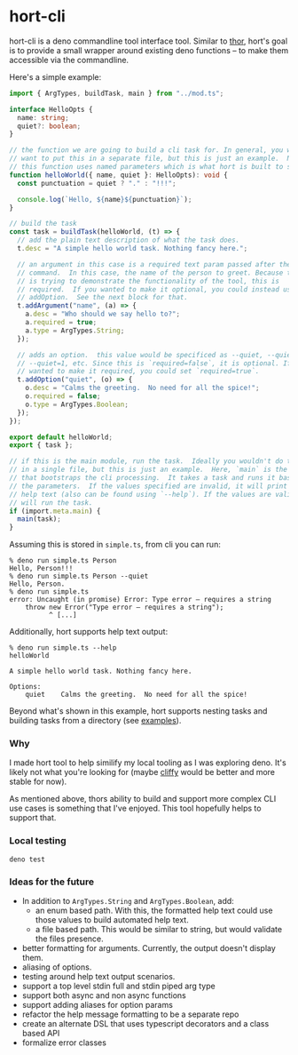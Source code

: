 # hort-cli

hort-cli is a deno commandline tool interface tool. Similar to
[thor](http://whatisthor.com), hort's goal is to provide a small wrapper around
existing deno functions – to make them accessible via the commandline.

Here's a simple example:

```typescript
import { ArgTypes, buildTask, main } from "../mod.ts";

interface HelloOpts {
  name: string;
  quiet?: boolean;
}

// the function we are going to build a cli task for. In general, you would
// want to put this in a separate file, but this is just an example.  Note:
// this function uses named parameters which is what hort is built to support.
function helloWorld({ name, quiet }: HelloOpts): void {
  const punctuation = quiet ? "." : "!!!";

  console.log(`Hello, ${name}${punctuation}`);
}

// build the task
const task = buildTask(helloWorld, (t) => {
  // add the plain text description of what the task does.
  t.desc = "A simple hello world task. Nothing fancy here.";

  // an argument in this case is a required text param passed after the
  // command.  In this case, the name of the person to greet. Because this
  // is trying to demonstrate the functionality of the tool, this is
  // required.  If you wanted to make it optional, you could instead use
  // addOption.  See the next block for that.
  t.addArgument("name", (a) => {
    a.desc = "Who should we say hello to?";
    a.required = true;
    a.type = ArgTypes.String;
  });

  // adds an option.  this value would be specificed as --quiet, --quiet=true,
  // --quiet=1, etc. Since this is `required=false`, it is optional. If you
  // wanted to make it required, you could set `required=true`.
  t.addOption("quiet", (o) => {
    o.desc = "Calms the greeting.  No need for all the spice!";
    o.required = false;
    o.type = ArgTypes.Boolean;
  });
});

export default helloWorld;
export { task };

// if this is the main module, run the task.  Ideally you wouldn't do this
// in a single file, but this is just an example.  Here, `main` is the function
// that bootstraps the cli processing.  It takes a task and runs it based on
// the parameters.  If the values specified are invalid, it will print out the
// help text (also can be found using `--help`). If the values are valid, it
// will run the task.
if (import.meta.main) {
  main(task);
}
```

Assuming this is stored in `simple.ts`, from cli you can run:

```
% deno run simple.ts Person
Hello, Person!!!
% deno run simple.ts Person --quiet
Hello, Person.
% deno run simple.ts
error: Uncaught (in promise) Error: Type error – requires a string
    throw new Error("Type error – requires a string");
          ^ [...]
```

Additionally, hort supports help text output:

```
% deno run simple.ts --help
helloWorld

A simple hello world task. Nothing fancy here.

Options:
    quiet    Calms the greeting.  No need for all the spice!
```

Beyond what's shown in this example, hort supports nesting tasks and building
tasks from a directory (see [examples](./examples)).

### Why

I made hort tool to help similify my local tooling as I was exploring deno. It's
likely not what you're looking for (maybe [cliffy](https://cliffy.io) would be
better and more stable for now).

As mentioned above, thors ability to build and support more complex CLI use
cases is something that I've enjoyed. This tool hopefully helps to support that.

### Local testing

```
deno test
```

### Ideas for the future

- In addition to `ArgTypes.String` and `ArgTypes.Boolean`, add:
  - an enum based path. With this, the formatted help text could use those
    values to build automated help text.
  - a file based path. This would be similar to string, but would validate the
    files presence.
- better formatting for arguments. Currently, the output doesn't display them.
- aliasing of options.
- testing around help text output scenarios.
- support a top level stdin full and stdin piped arg type
- support both async and non async functions
- support adding aliases for option params
- refactor the help message formatting to be a separate repo
- create an alternate DSL that uses typescript decorators and a class based API
- formalize error classes
